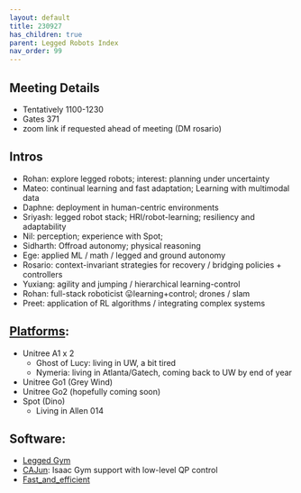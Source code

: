 ```yaml
---
layout: default
title: 230927 
has_children: true
parent: Legged Robots Index
nav_order: 99
---
```


## Meeting Details

- Tentatively 1100-1230
- Gates 371
- zoom link if requested ahead of meeting (DM rosario)
## Intros

- Rohan: explore legged robots; interest: planning under uncertainty
- Mateo: continual learning and fast adaptation; Learning with multimodal data
- Daphne: deployment in human-centric environments
- Sriyash: legged robot stack; HRI/robot-learning; resiliency and adaptability
- Nil: perception; experience with Spot; 
- Sidharth: Offroad autonomy; physical reasoning
- Ege:  applied ML / math / legged and ground autonomy
- Rosario: context-invariant strategies for recovery / bridging policies + controllers
- Yuxiang: agility and jumping / hierarchical learning-control
- Rohan: full-stack roboticist 😛learning+control; drones / slam
- Preet: application of RL algorithms / integrating complex systems
## [Platforms](https://robotlearning.cs.washington.edu/robots/):
- Unitree A1 x 2
	- Ghost of Lucy: living in UW, a bit tired
	- Nymeria: living in Atlanta/Gatech, coming back to UW by end of year
- Unitree Go1 (Grey Wind)
- Unitree Go2 (hopefully coming soon)
- Spot (Dino)
	- Living in Allen 014
## Software:
- [Legged Gym](https://github.com/leggedrobotics/legged_gym)
- [CAJun](https://github.com/yxyang/cajun/): Isaac Gym support with low-level QP control
- [Fast_and_efficient](https://github.com/yxyang/fast_and_efficient)
